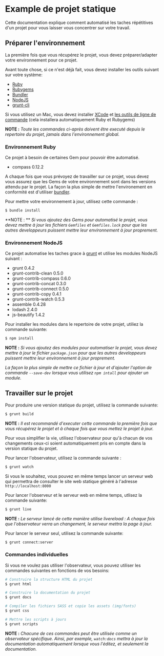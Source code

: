 
# Example de projet statique

Cette documentation explique comment automatisé les taches répétitives d'un projet pour vous laisser vous concentrer sur votre travail.


## Préparer l'environnement

La première fois que vous récupérez le projet, vous devez préparer/adapter votre environnement pour ce projet.

Avant toute chose, si ce n'est déjà fait, vous devez installer les outils suivant sur votre système:

* [Ruby](https://www.ruby-lang.org/fr/)
* [Rubygems](http://rubygems.org/)
* [Bundler](http://bundler.io/)
* [NodeJS](http://nodejs.org/)
* [grunt-cli](http://gruntjs.com/getting-started)

Si vous utilisez un Mac, vous devez installer [XCode](https://developer.apple.com/xcode/) et [les outils de ligne de commande](http://docwiki.embarcadero.com/RADStudio/XE4/fr/Installation_des_outils_en_ligne_de_commande_Xcode_sur_un_Mac) (cela installera automatiquement Ruby et Rubygems)

**NOTE :** _Toute les commandes ci-après doivent être executé depuis le repertoire du projet, jamais dans l'environnement global._


### Environnement Ruby

Ce projet à besoin de certaines Gem pour pouvoir être automatisé.

* compass 0.12.2

A chaque fois que vous prévoyez de travailler sur ce projet, vous devez vous assurez que les Gems de votre environnement sont dans les versions attendu par le projet. La façon la plus simple de mettre l'environement en conformité est d'utiliser [bundler](http://bundler.io).

Pour mettre votre environnement à jour, utilisez cette commande :

```bash
$ bundle install
```

**NOTE : ** _Si vous ajoutez des Gems pour automatisé le projet, vous devez mettre à  jour les fichiers `Gemfiles` et `Gemfiles.lock` pour que les autres developpeurs puissent mettre leur environnement à jour proprement._


### Environnement NodeJS

Ce projet automatise les taches grace à [grunt](http://gruntjs.com) et utilise les modules NodeJS suivant :

* grunt 0.4.2
* grunt-contrib-clean 0.5.0
* grunt-contrib-compass 0.6.0
* grunt-contrib-concat 0.3.0
* grunt-contrib-connect 0.5.0
* grunt-contrib-copy 0.4.1
* grunt-contrib-watch 0.5.3
* assemble 0.4.28
* lodash 2.4.0
* js-beautify 1.4.2

Pour installer les modules dans le repertoire de votre projet, utiliez la commande suivante:

```bash
$ npm install
```

**NOTE :** _Si vous ajoutez des modules pour automatiser le projet, vous devez mettre à  jour le fichier `package.json` pour que les autres developpeurs puissent mettre leur environnement à jour proprement._

_La façon la plus simple de mettre ce fichier à jour et d'ajouter l'option de commande `--save-dev` lorsque vous utilisez `npm intall` pour ajouter un module._


## Travailler sur le projet

Pour produire une version statique du projet, utilisez la commande suivante:

```bash
$ grunt build
```

**NOTE :** _Il est recommandé d'executer cette commande la première fois que vous récupérez le projet et à chaque fois que vous mettez le projet à jour._

Pour vous simplifier la vie, utilisez l'observateur pour qu'à chacun de vos changements ceux-ci soient automatiquement pris en compte dans la version statique du projet.

Pour lancer l'observateur, utilisez la commande suivante :

```bash
$ grunt watch
```

Si vous le souhaitez, vous pouvez en même temps lancer un serveur web qui permettra de consulter le site web statique généré à l'adresse `http://localhost:8000`

Pour lancer l'observeur et le serveur web en même temps, utlisez la commande suivante:

```bash
$ grunt live
```

**NOTE :** _Le serveur lancé de cette manière utilise livereload : A chaque fois que l'observateur verra un changement, le serveur mettra la page à jour._

Pour lancer le serveur seul, utilisez la commande suivante:

```bash
$ grunt connect:server
```

### Commandes individuelles

Si vous ne voulez pas utiliser l'observateur, vous pouvez utiliser les commandes suivantes en fonctions de vos besoins:

```bash
# Construire la structure HTML du projet
$ grunt html
```
```bash
# Construire la documentation du projet
$ grunt docs
```
```bash
# Compiler les fichiers SASS et copie les assets (img/fonts)
$ grunt css
```
```bash
# Mettre les scripts à jours
$ grunt scripts
```

**NOTE :** _Chacune de ces commandes peut être utilisée comme un observateur spécifique. Ainsi, par exemple, `watch:docs` mettra à jour la documentation automatiquement lorsque vous l'éditez, et seulement la documentation._